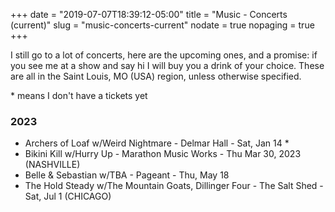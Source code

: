 +++
date = "2019-07-07T18:39:12-05:00"
title = "Music - Concerts (current)"
slug = "music-concerts-current"
nodate = true
nopaging = true
+++

I still go to a lot of concerts, here are the upcoming ones, and a promise: if you see me at a show and say hi I will buy you a drink of your choice. These are all in the Saint Louis, MO (USA) region, unless otherwise specified. 

\* means I don't have a tickets yet

### 2023

* Archers of Loaf w/Weird Nightmare - Delmar Hall - Sat, Jan 14 *
* Bikini Kill w/Hurry Up - Marathon Music Works - Thu Mar 30, 2023 (NASHVILLE) 
* Belle & Sebastian w/TBA - Pageant - Thu, May 18
* The Hold Steady w/The Mountain Goats, Dillinger Four - The Salt Shed - Sat, Jul 1 (CHICAGO)
